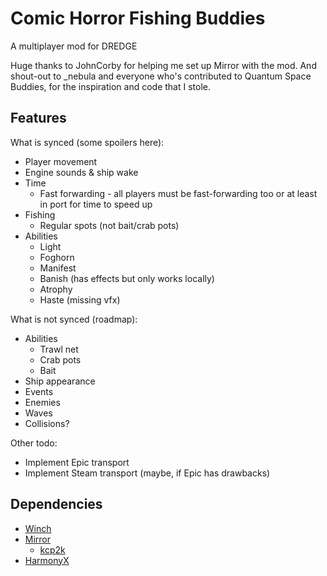 # Comic Horror Fishing Buddies
A multiplayer mod for DREDGE

Huge thanks to JohnCorby for helping me set up Mirror with the mod. And shout-out to _nebula and everyone who's contributed to Quantum Space Buddies, for the inspiration and code that I stole.


## Features

What is synced (some spoilers here):
- Player movement
- Engine sounds & ship wake
- Time
  - Fast forwarding - all players must be fast-forwarding too or at least in port for time to speed up
- Fishing 
  - Regular spots (not bait/crab pots)
- Abilities
  - Light
  - Foghorn
  - Manifest
  - Banish (has effects but only works locally)
  - Atrophy
  - Haste (missing vfx)

What is not synced (roadmap):
- Abilities
  - Trawl net
  - Crab pots
  - Bait
- Ship appearance
- Events
- Enemies
- Waves
- Collisions?

Other todo:
- Implement Epic transport
- Implement Steam transport (maybe, if Epic has drawbacks)

## Dependencies
- [Winch](https://github.com/Hacktix/Winch)
- [Mirror](https://mirror-networking.com/)
  - [kcp2k](https://github.com/vis2k/kcp2k)
- [HarmonyX](https://github.com/BepInEx/HarmonyX)

